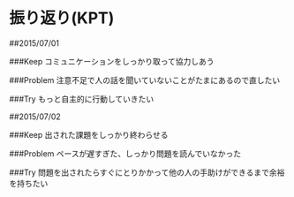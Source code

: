 # 振り返り(KPT)

##2015/07/01

###Keep
コミュニケーションをしっかり取って協力しあう

###Problem
注意不足で人の話を聞いていないことがたまにあるので直したい

###Try
もっと自主的に行動していきたい

##2015/07/02

###Keep
出された課題をしっかり終わらせる

###Problem
ペースが遅すぎた、しっかり問題を読んでいなかった

###Try
問題を出されたらすぐにとりかかって他の人の手助けができるまで余裕を持ちたい
